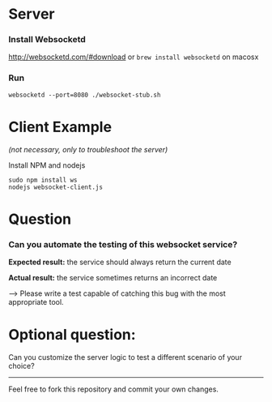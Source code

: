# Server

### Install Websocketd
http://websocketd.com/#download or `brew install websocketd` on macosx

### Run
```
websocketd --port=8080 ./websocket-stub.sh
```

# Client Example
*(not necessary, only to troubleshoot the server)*

Install NPM and nodejs

```
sudo npm install ws
nodejs websocket-client.js
```

# Question

### Can you automate the testing of this websocket service?

**Expected result:** the service should always return the current date

**Actual result:** the service sometimes returns an incorrect date

--> Please write a test capable of catching this bug with the most appropriate tool.

# Optional question:

Can you customize the server logic to test a different scenario of your choice?

---

Feel free to fork this repository and commit your own changes.
